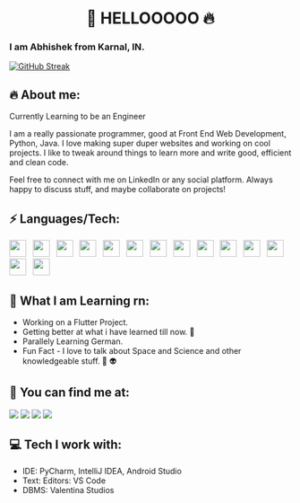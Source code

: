 <h1 align="Center"> 👋 HELLOOOOO 🔥</h1>
<h3>I am Abhishek from Karnal, IN.</h3>

[![GitHub Streak](https://streak-stats.demolab.com/?user=itsAbhishekV&theme=highcontrast)](https://git.io/streak-stats)

## 🔥 About me:
<p>
	
Currently Learning to be an Engineer
	
I am a really passionate programmer, good at Front End Web Development, Python, Java. I love making super duper websites and working on cool projects. I like to tweak around things to learn more and write good, efficient and clean code.

Feel free to connect with me on LinkedIn or any social platform. Always happy to discuss stuff, and maybe collaborate on projects!
	
</p>

## ⚡ Languages/Tech:

<p>
	
<img src = "https://cdn3.iconfinder.com/data/icons/logos-and-brands-adobe/512/267_Python-512.png" height = "30" width = "30">&nbsp;&nbsp;
<img src = "https://cdn.iconscout.com/icon/free/png-256/html5-40-1175193.png" height = "30" width = "30">&nbsp;&nbsp;
<img src = "https://miro.medium.com/v2/resize:fit:1358/1*n8ExkAcF2xtntVtZkSUIGw.png" height = "30" width = "30">&nbsp;&nbsp;
<img src = "https://cdn.icon-icons.com/icons2/2107/PNG/512/file_type_flutter_icon_130599.png" height = "30" width = "30">&nbsp;&nbsp;
<img src = "https://e7.pngegg.com/pngimages/471/910/png-clipart-ethereum-classic-computer-icons-cryptocurrency-symbol-symbol-miscellaneous-blue.png" height = "30" width = "30">&nbsp;&nbsp;
<img src = "https://uxwing.com/wp-content/themes/uxwing/download/brands-and-social-media/dart-programming-language-icon.png" height = "30" width = "30">&nbsp;&nbsp;
<img src = "https://cdn4.iconfinder.com/data/icons/social-media-logos-6/512/121-css3-512.png" height = "30" width = "30">&nbsp;&nbsp;
<img src = "https://e7.pngegg.com/pngimages/72/936/png-clipart-sass-cascading-style-sheets-preprocessor-less-postcss-meng-miscellaneous-text-thumbnail.png" height = "30" width = "30">&nbsp;&nbsp;
<img src = "https://upload.wikimedia.org/wikipedia/commons/thumb/9/99/Unofficial_JavaScript_logo_2.svg/1024px-Unofficial_JavaScript_logo_2.svg.png" height = "30" width = "30">&nbsp;&nbsp;
<img src = "https://encrypted-tbn0.gstatic.com/images?q=tbn:ANd9GcQWUxm-2Z1WOV-BAwf3gSUCEZV6x1HQSIUl2w&usqp=CAU" height = "30" width = "30">&nbsp;&nbsp;
<img src = "https://encrypted-tbn0.gstatic.com/images?q=tbn:ANd9GcTlwhdlrgiz7NiLtmqZtEUpanLIG3fI2UoYFAAyl1ADH7OMRu5BFQSXTcKcgeSwGhRaoIc&usqp=CAU" height = "30" width = "30">&nbsp;&nbsp;
<img src = "https://cdn.iconscout.com/icon/free/png-512/java-43-569305.png" height = "30" width = "30">&nbsp;&nbsp;
<img src = "https://upload.wikimedia.org/wikipedia/commons/thumb/3/3f/Git_icon.svg/1024px-Git_icon.svg.png" height = "30" width = "30">&nbsp;&nbsp;
<img src = "https://i2.wp.com/blogs.perficient.com/files/2015/09/Azure-SQL-Database.png?fit=512%2C512&ssl=1" height = "30" width = "30">
	
</p>


##  👀 What I am Learning rn:

- Working on a Flutter Project.
- Getting better at what i have learned till now. 🧠
- Parallely Learning German.
- Fun Fact - I love to talk about Space and Science and other knowledgeable stuff. 🌌 👽


##  💬 You can find me at:

 <a href="https://www.linkedin.com/in/abhishek-verma-23993a1b7/"><img src="https://img.shields.io/badge/Abhishek Verma-%230077B5.svg?&style=for-the-badge&logo=linkedin&logoColor=white" ></a> 
 <a href="https://www.twitter.com/0xAbhishek"><img src="https://img.shields.io/badge/Abhishek Verma-%230077B5.svg?&style=for-the-badge&logo=Twitter&logoColor=white" ></a> 
 <a href="mailto:abhishekverma7t@gmail.com"><img src="https://img.shields.io/badge/abhishekverma7t@gmail.com-%23D14836.svg?&style=for-the-badge&logo=gmail&logoColor=white"></a>
 <a  href="https://www.instagram.com/abhiiishekvermaa"><img src="https://img.shields.io/badge/@dudewithdimple_-%23E4405F.svg?&style=for-the-badge&logo=instagram&logoColor=white"></a>

##  💻 Tech I work with:

  - IDE: PyCharm, IntelliJ IDEA, Android Studio
  - Text: Editors: VS Code
  - DBMS: Valentina Studios
